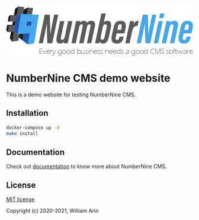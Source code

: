 ![NumberNine Logo](./assets/images/NumberNine512_slogan.png)

# NumberNine CMS demo website

This is a demo website for testing NumberNine CMS.

## Installation

```bash
docker-compose up -d
make install
```

## Documentation

Check out [documentation](https://numberninecms.github.io/) to know more about NumberNine CMS.

## License
[MIT license](./LICENSE)

Copyright (c) 2020-2021, William Arin
